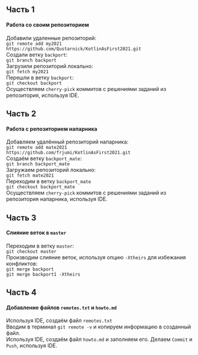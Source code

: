 ## Часть 1
#### Работа со своим репозиторием
Добавили удаленные репозиторий:   
`git remote add my2021 https://github.com/Qustarnick/KotlinAsFirst2021.git`  
Создали ветку `backport`:  
`git branch backport`   
Загрузили репозиторий локально:   
`git fetch my2021`  
Перешли в ветку `backport`:  
`git checkout backport`  
Осуществляем `cherry-pick` коммитов с решениями заданий из репозитория,
используя IDE.
## Часть 2
#### Работа с репозиторием напарника
Добавляем удалённый репозиторий напарника:  
`git remote add mate2021 https://github.com/frjumi/KotlinAsFirst2021.git`   
Создаём ветку `backport_mate`:   
`git branch backport_mate`  
Загружаем репозиторий локально:  
`git fetch mate2021`    
Переходим в ветку `backport_mate`      
`git checkout backport_mate`  
Осуществляем `cherry-pick` коммитов с решениями заданий из репозитория напарника,
используя IDE.
## Часть 3
#### Слияние веток в `master`
Переходим в ветку `master`:  
`git checkout master`   
Производим слияние веток, используя опцию `-Xtheirs` для избежания конфликтов:  
`git merge backport`    
`git merge backport1 -Xtheirs`
## Часть 4
#### Добавление файлов `remotes.txt` и `howto.md`
Используя IDE, создаём файл `remotes.txt`   
Вводим в терминал `git remote -v` и копируем информацию в созданный файл.   
Используя IDE, создаём файл `howto.md` и заполняем его. 
Делаем `Commit` и `Push`, используя IDE.